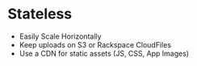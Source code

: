 
Stateless
=========

* Easily Scale Horizontally
* Keep uploads on S3 or Rackspace CloudFiles
* Use a CDN for static assets (JS, CSS, App Images)

